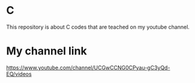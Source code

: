 # C
This repository is about C codes that are teached on my youtube channel.



# My channel link
https://www.youtube.com/channel/UCGwCCNG0CPyau-gC3yQd-EQ/videos
